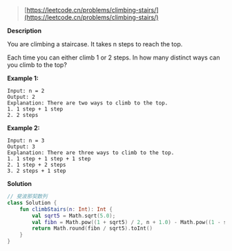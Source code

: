 > [https://leetcode.cn/problems/climbing-stairs/](https://leetcode.cn/problems/climbing-stairs/)

**Description**

You are climbing a staircase. It takes n steps to reach the top.

Each time you can either climb 1 or 2 steps. In how many distinct ways can you climb to the top?

**Example 1:**
```text
Input: n = 2
Output: 2
Explanation: There are two ways to climb to the top.
1. 1 step + 1 step
2. 2 steps
```
**Example 2:**
```text
Input: n = 3
Output: 3
Explanation: There are three ways to climb to the top.
1. 1 step + 1 step + 1 step
2. 1 step + 2 steps
3. 2 steps + 1 step
```

**Solution**
```kotlin
// 斐波那契数列
class Solution {
    fun climbStairs(n: Int): Int {
        val sqrt5 = Math.sqrt(5.0);
        val fibn = Math.pow((1 + sqrt5) / 2, n + 1.0) - Math.pow((1 - sqrt5) / 2, n + 1.0);
        return Math.round(fibn / sqrt5).toInt()
    }
}
```